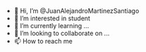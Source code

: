 - 👋 Hi, I’m @JuanAlejandroMartinezSantiago
- 👀 I’m interested in student 
- 🌱 I’m currently learning ...
- 💞️ I’m looking to collaborate on ...
- 📫 How to reach me

<!---
JuanAlejandroM/JuanAlejandroM is a ✨ special ✨ repository because its `README.md` (this file) appears on your GitHub profile.
You can click the Preview link to take a look at your changes.
--->
